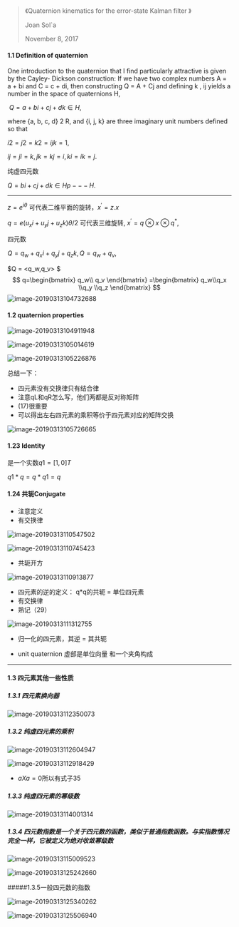> 《Quaternion kinematics for the error-state Kalman filter 》
>
> Joan Sol`a 
>
> November 8, 2017 



#### 1.1 Definition of quaternion

One introduction to the quaternion that I find particularly attractive is given by the Cayley- Dickson construction: If we have two complex numbers A = a + bi and C = c + di, then constructing Q = A + Cj and defining k , ij yields a number in the space of quaternions H, 

​						$Q = a + bi + cj + dk \in  H ,$ 

where {a, b, c, d} 2 R, and {i, j, k} are three imaginary unit numbers defined so that 

$i2 =j2 =k2 =ijk=1,$ 

$ij=ji=k, jk=kj=i, ki=ik=j.$



纯虚四元数

$Q=bi+cj+dk \in Hp ---H.$

----

$z=e^{i\theta}$ 可代表二维平面的旋转，$x^{'} = z.x$

$q = e(u_xi+u_yj+u_zk)\theta/2$ 可代表三维旋转,  $x^{'} = q\otimes x\otimes q^{*}$,

四元数

$Q=q_w +q_xi+q_yj+q_zk , Q=q_w +q_v ,$ 

$Q = <q_w,q_v> $
$$
q=\begin{bmatrix}
q_w\\ q_v
\end{bmatrix} =\begin{bmatrix}
q_w\\q_x 
\\q_y 
\\q_z 
\end{bmatrix}
$$
![image-20190313104732688](/Users/test/Downloads/7-TestCode/__notebook/Quaternions/image-20190313104732688-2445252.png)

#### 1.2 quaternion properties

![image-20190313104911948](/Users/test/Downloads/7-TestCode/__notebook/Quaternions/image-20190313104911948-2445351.png)

![image-20190313105014619](/Users/test/Downloads/7-TestCode/__notebook/Quaternions/image-20190313105014619-2445414.png)

![image-20190313105226876](/Users/test/Downloads/7-TestCode/__notebook/Quaternions/image-20190313105226876-2445546.png)

总结一下：

- 四元素没有交换律只有结合律
- 注意qL和qR怎么写，他们两都是反对称矩阵
- (17)很重要
- 可以得出左右四元素的乘积等价于四元素对应的矩阵交换

![image-20190313105726665](/Users/test/Downloads/7-TestCode/__notebook/Quaternions/image-20190313105726665-2445846.png)



#### 1.23  Identity

是一个实数$q1 = [1, 0 ]T$

$q1*q = q *q1 = q$



#### 1.24 共轭Conjugate

- 注意定义
- 有交换律

![image-20190313110547502](/Users/test/Downloads/7-TestCode/__notebook/Quaternions/image-20190313110547502-2446347.png)

![image-20190313110745423](/Users/test/Downloads/7-TestCode/__notebook/Quaternions/image-20190313110745423-2446465.png)

- 共轭开方



![image-20190313110913877](/Users/test/Downloads/7-TestCode/__notebook/Quaternions/image-20190313110913877-2446553.png)

- 四元素的逆的定义： q*q的共轭 = 单位四元素
- 有交换律
-  熟记（29）



![image-20190313111312755](/Users/test/Downloads/7-TestCode/__notebook/Quaternions/image-20190313111312755-2446792.png)

- 归一化的四元素，其逆 = 其共轭

- unit quaternion 虚部是单位向量 和一个夹角构成


----

#### 1.3 四元素其他一些性质

##### 1.3.1 四元素换向器

![image-20190313112350073](/Users/test/Downloads/7-TestCode/__notebook/Quaternions/image-20190313112350073-2447430.png)

##### 1.3.2 纯虚四元素的乘积

![image-20190313112604947](/Users/test/Downloads/7-TestCode/__notebook/Quaternions/image-20190313112604947-2447565.png)

![image-20190313112918429](/Users/test/Downloads/7-TestCode/__notebook/Quaternions/image-20190313112918429-2447758.png)

- $a X a = 0$所以有式子35

##### 1.3.3 纯虚四元素的幂级数

![image-20190313114001314](/Users/test/Downloads/7-TestCode/__notebook/Quaternions/image-20190313114001314-2448401.png)



##### 1.3.4  四元数指数是一个关于四元数的函数，类似于普通指数函数。与实指数情况完全一样，它被定义为绝对收敛幂级数

![image-20190313115009523](/Users/test/Downloads/7-TestCode/__notebook/Quaternions/image-20190313115009523-2449009.png)

![image-20190313125242660](/Users/test/Downloads/7-TestCode/__notebook/Quaternions/image-20190313125242660-2452762.png)

#####1.3.5一般四元数的指数

![image-20190313125340262](/Users/test/Downloads/7-TestCode/__notebook/Quaternions/image-20190313125340262-2452820.png)

![image-20190313125506940](/Users/test/Downloads/7-TestCode/__notebook/Quaternions/image-20190313125506940-2452907.png)

